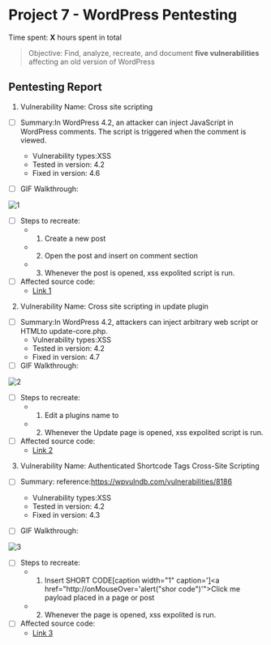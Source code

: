 # Project 7 - WordPress Pentesting

Time spent: **X** hours spent in total

> Objective: Find, analyze, recreate, and document **five vulnerabilities** affecting an old version of WordPress

## Pentesting Report

1. Vulnerability Name: Cross site scripting  
  - [ ] Summary:In WordPress 4.2, an attacker can inject JavaScript in 
WordPress comments. The script is triggered when the comment is viewed.
    - Vulnerability types:XSS
    - Tested in version: 4.2
    - Fixed in version:  4.6
  - [ ] GIF Walkthrough:
  
  
  ![1](https://user-images.githubusercontent.com/24555370/31864921-e4a6ec18-b733-11e7-8d18-aa71ec06f50f.gif)
  - [ ] Steps to recreate: 
      -  1. Create a new post
      - 2. Open the post and insert <script>alert("XSS")</script> on comment section
      - 3. Whenever the post is opened, xss expolited script is run.
  - [ ] Affected source code:
    - [Link 1](https://github.com/WordPress/WordPress/commit/c9e60dab176635d4bfaaf431c0ea891e4726d6e0)
    
    
 2. Vulnerability Name: Cross site scripting in update plugin  
  - [ ] Summary:In WordPress 4.2, attackers can inject arbitrary web script or HTMLto update-core.php. 
    - Vulnerability types:XSS
    - Tested in version: 4.2
    - Fixed in version:  4.7
  - [ ] GIF Walkthrough:
  
  ![2](https://user-images.githubusercontent.com/24555370/31865574-d5107ed0-b73e-11e7-9008-c330b7aedb60.gif)
  - [ ] Steps to recreate: 
      -  1. Edit a plugins name to <script>alert("XSS");</script>
      -  2. Whenever the Update page is opened, xss expolited script is run.
  - [ ] Affected source code:
    - [Link 2](https://core.trac.wordpress.org/browser/trunk/src/wp-includes/shortcodes.php)
 
 3. Vulnerability Name: Authenticated Shortcode Tags Cross-Site Scripting
  - [ ] Summary: reference:https://wpvulndb.com/vulnerabilities/8186
  
    - Vulnerability types:XSS
    - Tested in version: 4.2
    - Fixed in version:  4.3
  - [ ] GIF Walkthrough:
 
 ![3](https://user-images.githubusercontent.com/24555370/31865942-7bb7b3d8-b745-11e7-9dc7-7a39b3d6267c.gif)

  - [ ] Steps to recreate: 
      -  1. Insert SHORT CODE[caption width="1" caption='<a href="' ">]</a><a href="http://onMouseOver='alert("shor code")'">Click me</a> payload placed in a page or post
      -  2. Whenever the page is opened, xss expolited  is run.
  - [ ] Affected source code:
    - [Link 3](https://github.com/WordPress/WordPress/commit/f72b21af23da6b6d54208e5c1d65ececdaa109c8)
    

